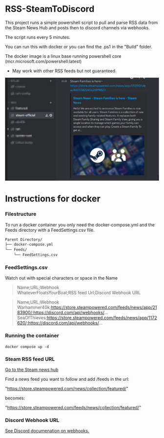 # RSS-SteamToDiscord

This project runs a simple powershell script to pull and parse RSS data from the Steam News Hub and posts then to discord channels via webhooks.  

The script runs every 5 minutes.  

You can run this with docker or you can find the .ps1 in the "Build" folder.  

The docker image is a linux base running powershell core (mcr.microsoft.com/powershell:latest)  

* May work with other RSS feeds but not guaranteed.

![Screenshot](/Build/img/Screenshot_20240914_224514.png)

# Instructions for docker

### Filestructure

To run a docker container you only need the docker-compose.yml and the Feeds directory with a FeedSettings.csv file.

```markdown
Parent Directory/
├── docker-compose.yml
└── Feeds/
    └── FeedSettings.csv
```

### FeedSettings.csv

Watch out with special characters or space in the Name

> Name;URL;Webhook  
WhateverFloatsYourBoat;RSS feed Url;Discord Webhook URL

> Name;URL;Webhook  
Warhammer40k;https://store.steampowered.com/feeds/news/app/2183900/;https://discord.com/api/webhooks/...  
SeaOfThieves;https://store.steampowered.com/feeds/news/app/1172620/;https://discord.com/api/webhooks/...  

### Running the container

`docker compose up -d`  

### Steam RSS feed URL

[Go to the Steam news hub](https://store.steampowered.com/news/)  

Find a news feed you want to follow and add /feeds in the url:  

"https://store.steampowered.com/news/collection/featured/"  

becomes:  

"https://store.steampowered.com/feeds/news/collection/featured/"

### Discord Webhook URL

[See Discord documenation on webhooks.](https://support.discord.com/hc/en-us/articles/228383668-Intro-to-Webhooks)
